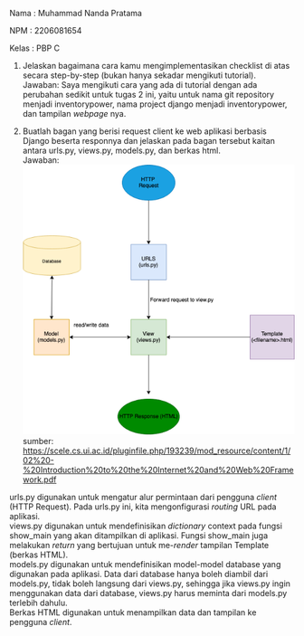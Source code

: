 Nama    : Muhammad Nanda Pratama

NPM     : 2206081654

Kelas   : PBP C

1. Jelaskan bagaimana cara kamu mengimplementasikan checklist di atas secara step-by-step (bukan hanya sekadar mengikuti tutorial).  
Jawaban: Saya mengikuti cara yang ada di tutorial dengan ada perubahan sedikit untuk tugas 2 ini, yaitu untuk nama git repository menjadi inventorypower, nama project django menjadi inventorypower, dan tampilan _webpage_ nya.

2. Buatlah bagan yang berisi request client ke web aplikasi berbasis Django beserta responnya dan jelaskan pada bagan tersebut kaitan antara urls.py, views.py, models.py, dan berkas html.  
Jawaban: ![Contoh Gambar](image/bagan.png)  sumber: https://scele.cs.ui.ac.id/pluginfile.php/193239/mod_resource/content/1/02%20-%20Introduction%20to%20the%20Internet%20and%20Web%20Framework.pdf

urls.py digunakan untuk mengatur alur permintaan dari pengguna _client_ (HTTP Request). Pada urls.py ini, kita mengonfigurasi _routing_ URL pada aplikasi.  
views.py digunakan untuk mendefinisikan _dictionary_ context pada fungsi show_main yang akan ditampilkan di aplikasi. Fungsi show_main juga melakukan _return_ yang bertujuan untuk me-_render_ tampilan Template (berkas HTML).  
models.py digunakan untuk mendefinisikan model-model database yang digunakan pada aplikasi. Data dari database hanya boleh diambil dari models.py, tidak boleh langsung dari views.py, sehingga jika views.py ingin menggunakan data dari database, views.py harus meminta dari models.py terlebih dahulu.  
Berkas HTML digunakan untuk menampilkan data dan tampilan ke pengguna _client_.